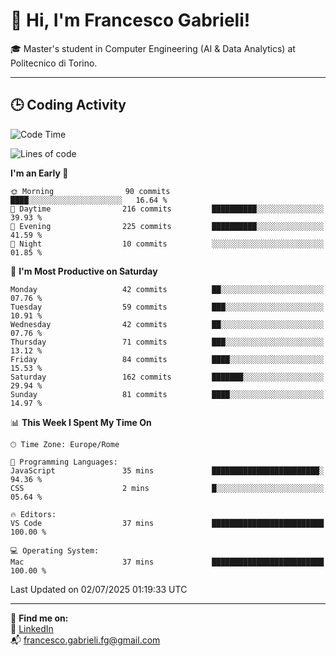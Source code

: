 # 👋 Hi, I'm Francesco Gabrieli!

🎓 Master's student in Computer Engineering (AI & Data Analytics) at Politecnico di Torino.  

---

## 🕒 Coding Activity

<!--START_SECTION:waka-->
![Code Time](http://img.shields.io/badge/Code%20Time-76%20hrs%2030%20mins-blue)

![Lines of code](https://img.shields.io/badge/From%20Hello%20World%20I%27ve%20Written-133.7%20thousand%20lines%20of%20code-blue)

**I'm an Early 🐤** 

```text
🌞 Morning                90 commits          ████░░░░░░░░░░░░░░░░░░░░░   16.64 % 
🌆 Daytime                216 commits         ██████████░░░░░░░░░░░░░░░   39.93 % 
🌃 Evening                225 commits         ██████████░░░░░░░░░░░░░░░   41.59 % 
🌙 Night                  10 commits          ░░░░░░░░░░░░░░░░░░░░░░░░░   01.85 % 
```
📅 **I'm Most Productive on Saturday** 

```text
Monday                   42 commits          ██░░░░░░░░░░░░░░░░░░░░░░░   07.76 % 
Tuesday                  59 commits          ███░░░░░░░░░░░░░░░░░░░░░░   10.91 % 
Wednesday                42 commits          ██░░░░░░░░░░░░░░░░░░░░░░░   07.76 % 
Thursday                 71 commits          ███░░░░░░░░░░░░░░░░░░░░░░   13.12 % 
Friday                   84 commits          ████░░░░░░░░░░░░░░░░░░░░░   15.53 % 
Saturday                 162 commits         ███████░░░░░░░░░░░░░░░░░░   29.94 % 
Sunday                   81 commits          ████░░░░░░░░░░░░░░░░░░░░░   14.97 % 
```


📊 **This Week I Spent My Time On** 

```text
🕑︎ Time Zone: Europe/Rome

💬 Programming Languages: 
JavaScript               35 mins             ████████████████████████░   94.36 % 
CSS                      2 mins              █░░░░░░░░░░░░░░░░░░░░░░░░   05.64 % 

🔥 Editors: 
VS Code                  37 mins             █████████████████████████   100.00 % 

💻 Operating System: 
Mac                      37 mins             █████████████████████████   100.00 % 
```


 Last Updated on 02/07/2025 01:19:33 UTC
<!--END_SECTION:waka-->


---



🔗 **Find me on:**  
💼 [LinkedIn](https://www.linkedin.com/in/francesco-gabrieli)  
📬 francesco.gabrieli.fg@gmail.com  



